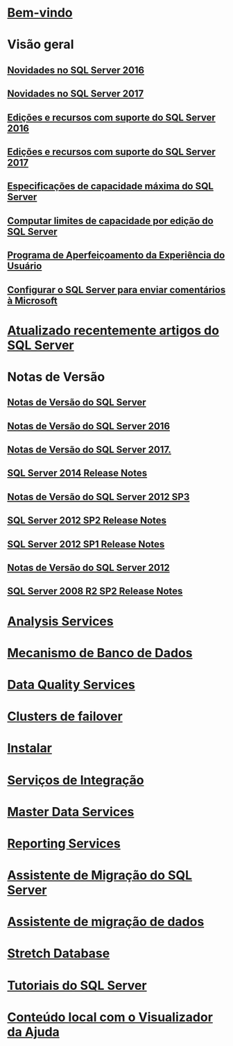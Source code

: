 # [Bem-vindo](sql-server-technical-documentation.md)

# Visão geral
## [Novidades no SQL Server 2016](what-s-new-in-sql-server-2016.md)
## [Novidades no SQL Server 2017](what-s-new-in-sql-server-2017.md)
## [Edições e recursos com suporte do SQL Server 2016](editions-and-components-of-sql-server-2016.md)
## [Edições e recursos com suporte do SQL Server 2017](editions-and-components-of-sql-server-2017.md)
## [Especificações de capacidade máxima do SQL Server](maximum-capacity-specifications-for-sql-server.md)
## [Computar limites de capacidade por edição do SQL Server](compute-capacity-limits-by-edition-of-sql-server.md)
## [Programa de Aperfeiçoamento da Experiência do Usuário](customer-experience-improvement-program-for-sql-server-data-tools.md)
## [Configurar o SQL Server para enviar comentários à Microsoft](sql-server-customer-feedback.md)

# [Atualizado recentemente artigos do SQL Server](sql-server-new-updated-sql-docs-pr.md)

# Notas de Versão

## [Notas de Versão do SQL Server](sql-server-release-notes.md)
## [Notas de Versão do SQL Server 2016](sql-server-2016-release-notes.md)
## [Notas de Versão do SQL Server 2017.](sql-server-2017-release-notes.md)
## [SQL Server 2014 Release Notes](sql-server-2014-release-notes.md)
## [Notas de Versão do SQL Server 2012 SP3](sql-server-2012-sp3-release-notes.md)
## [SQL Server 2012 SP2 Release Notes](sql-server-2012-sp2-release-notes.md)
## [SQL Server 2012 SP1 Release Notes](sql-server-2012-sp1-release-notes.md)
## [Notas de Versão do SQL Server 2012](sql-server-2012-release-notes.md)
## [SQL Server 2008 R2 SP2 Release Notes](sql-server-2008-r2-sp2-release-notes.md)

# [Analysis Services](../analysis-services/analysis-services.md)
# [Mecanismo de Banco de Dados](../database-engine/sql-server-database-engine-overview.md)
# [Data Quality Services](../data-quality-services/data-quality-services.md)
# [Clusters de failover](../sql-server/failover-clusters/install/sql-server-failover-cluster-installation.md)
# [Instalar](../sql-server/install/planning-a-sql-server-installation.md)
# [Serviços de Integração](../integration-services/sql-server-integration-services.md)
# [Master Data Services](../master-data-services/master-data-services-overview-mds.md)
# [Reporting Services](../reporting-services/create-deploy-and-manage-mobile-and-paginated-reports.md)
# [Assistente de Migração do SQL Server](../ssma/sql-server-migration-assistant.md)
# [Assistente de migração de dados](../dma/dma-overview.md)
# [Stretch Database](../sql-server/stretch-database/stretch-database.md)
# [Tutoriais do SQL Server](tutorials-for-sql-server-2016.md)
# [Conteúdo local com o Visualizador da Ajuda](sql-server-help-installation.md)